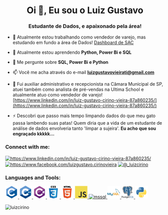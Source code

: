 <h1 align="center">Oi 👋, Eu sou o Luiz Gustavo</h1>
<h3 align="center">Estudante de Dados, e apaixonado pela área!</h3>

- 🔭 Atualmente estou trabalhando como vendedor de varejo, mas estudando em fundo a área de Dados! [Dashboard de SAC](https://app.powerbi.com/view?r=eyJrIjoiNzVlMDlmNjQtMjgwOS00MTQzLTk1MGUtNjk1N2M1OTRjM2VlIiwidCI6IjdkZWU5YmZmLWNlMjMtNGE4ZC1hNGExLTdiYjQyNjY5NjA3YiJ9)

- 🌱 Atualmente estou aprendendo **Python, Power Bi e SQL**

- 💬 Me pergunte sobre **SQL, Power Bi e Python**

- 📫 Você me acha através do e-mail **luizgustavovieirati@gmail.com**

- 📄 Fui auxiliar administrativo e recepcionista na Câmara Municipal de SP, atuei também como analista de pré-vendas na Ultima School e atualmente atuo como vendedor de varejo! [https://www.linkedin.com/in/luiz-gustavo-cirino-vieira-87a860235/](https://www.linkedin.com/in/luiz-gustavo-cirino-vieira-87a860235/)

- ⚡ Descobri que passo mais tempo limpando dados do que meu gato passa lambendo suas patas! Quem diria que a vida de um estudante de análise de dados envolveria tanto 'limpar a sujeira'. **Eu acho que sou engraçado kkkkk...**

<h3 align="left">Connect with me:</h3>
<p align="left">
<a href="https://linkedin.com/in/https://www.linkedin.com/in/luiz-gustavo-cirino-vieira-87a860235/" target="blank"><img align="center" src="https://raw.githubusercontent.com/rahuldkjain/github-profile-readme-generator/master/src/images/icons/Social/linked-in-alt.svg" alt="https://www.linkedin.com/in/luiz-gustavo-cirino-vieira-87a860235/" height="30" width="40" /></a>
<a href="https://fb.com/https://www.facebook.com/luizgustavo.cirinovieira" target="blank"><img align="center" src="https://raw.githubusercontent.com/rahuldkjain/github-profile-readme-generator/master/src/images/icons/Social/facebook.svg" alt="https://www.facebook.com/luizgustavo.cirinovieira" height="30" width="40" /></a>
<a href="https://instagram.com/@_luizcirino" target="blank"><img align="center" src="https://raw.githubusercontent.com/rahuldkjain/github-profile-readme-generator/master/src/images/icons/Social/instagram.svg" alt="@_luizcirino" height="30" width="40" /></a>
</p>

<h3 align="left">Languages and Tools:</h3>
<p align="left"> <a href="https://www.cprogramming.com/" target="_blank" rel="noreferrer"> <img src="https://raw.githubusercontent.com/devicons/devicon/master/icons/c/c-original.svg" alt="c" width="40" height="40"/> </a> <a href="https://www.w3schools.com/cpp/" target="_blank" rel="noreferrer"> <img src="https://raw.githubusercontent.com/devicons/devicon/master/icons/cplusplus/cplusplus-original.svg" alt="cplusplus" width="40" height="40"/> </a> <a href="https://www.w3schools.com/cs/" target="_blank" rel="noreferrer"> <img src="https://raw.githubusercontent.com/devicons/devicon/master/icons/csharp/csharp-original.svg" alt="csharp" width="40" height="40"/> </a> <a href="https://www.w3schools.com/css/" target="_blank" rel="noreferrer"> <img src="https://raw.githubusercontent.com/devicons/devicon/master/icons/css3/css3-original-wordmark.svg" alt="css3" width="40" height="40"/> </a> <a href="https://www.w3.org/html/" target="_blank" rel="noreferrer"> <img src="https://raw.githubusercontent.com/devicons/devicon/master/icons/html5/html5-original-wordmark.svg" alt="html5" width="40" height="40"/> </a> <a href="https://developer.mozilla.org/en-US/docs/Web/JavaScript" target="_blank" rel="noreferrer"> <img src="https://raw.githubusercontent.com/devicons/devicon/master/icons/javascript/javascript-original.svg" alt="javascript" width="40" height="40"/> </a> <a href="https://www.microsoft.com/en-us/sql-server" target="_blank" rel="noreferrer"> <img src="https://www.svgrepo.com/show/303229/microsoft-sql-server-logo.svg" alt="mssql" width="40" height="40"/> </a> <a href="https://www.mysql.com/" target="_blank" rel="noreferrer"> <img src="https://raw.githubusercontent.com/devicons/devicon/master/icons/mysql/mysql-original-wordmark.svg" alt="mysql" width="40" height="40"/> </a> <a href="https://www.postgresql.org" target="_blank" rel="noreferrer"> <img src="https://raw.githubusercontent.com/devicons/devicon/master/icons/postgresql/postgresql-original-wordmark.svg" alt="postgresql" width="40" height="40"/> </a> <a href="https://www.python.org" target="_blank" rel="noreferrer"> <img src="https://raw.githubusercontent.com/devicons/devicon/master/icons/python/python-original.svg" alt="python" width="40" height="40"/> </a> </p>

<p><img align="center" src="https://github-readme-stats.vercel.app/api/top-langs?username=luizcirino&show_icons=true&locale=en&layout=compact" alt="luizcirino" /></p>



<!---
- 👋 Oi, eu sou o Luiz Gustavo ou pode me chamar pelo @luizcirino
- 👀 I’m interested in ...
- 🌱 I’m currently learning ...
- 💞️ I’m looking to collaborate on ...
- 📫 How to reach me ...

luizcirino/luizcirino is a ✨ special ✨ repository because its `README.md` (this file) appears on your GitHub profile.
You can click the Preview link to take a look at your changes.
--->
